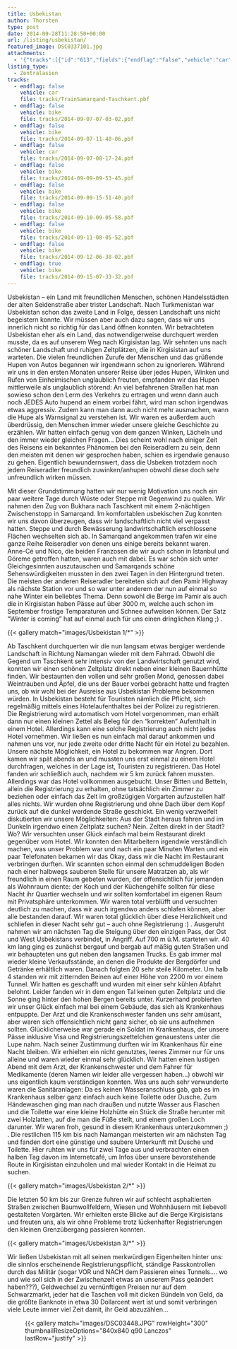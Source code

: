 ```yaml
---
title: Usbekistan
author: Thorsten
type: post
date: 2014-09-28T11:28:50+00:00
url: /listing/usbekistan/
featured_image: DSC0337101.jpg
attachments:
  - '{"tracks":[{"id":"613","fields":{"endflag":"false","vehicle":"car"}},{"id":"614","fields":{"endflag":"false","vehicle":"bike"}},{"id":"615","fields":{"endflag":"false","vehicle":"bike"}},{"id":"616","fields":{"endflag":"false","vehicle":"car"}},{"id":"617","fields":{"endflag":"false","vehicle":"bike"}},{"id":"618","fields":{"endflag":"false","vehicle":"bike"}},{"id":"619","fields":{"endflag":"false","vehicle":"bike"}},{"id":"620","fields":{"endflag":"false","vehicle":"bike"}},{"id":"621","fields":{"endflag":"false","vehicle":"bike"}},{"id":"622","fields":{"endflag":"true","vehicle":"bike"}}]}'
listing_type:
  - Zentralasien
tracks:
  - endflag: false
    vehicle: car
    file: tracks/TrainSamarqand-Taschkent.pbf
  - endflag: false
    vehicle: bike
    file: tracks/2014-09-07-07-03-02.pbf
  - endflag: false
    vehicle: bike
    file: tracks/2014-09-07-11-48-06.pbf
  - endflag: false
    vehicle: car
    file: tracks/2014-09-07-08-17-24.pbf
  - endflag: false
    vehicle: bike
    file: tracks/2014-09-09-09-53-45.pbf
  - endflag: false
    vehicle: bike
    file: tracks/2014-09-09-15-51-40.pbf
  - endflag: false
    vehicle: bike
    file: tracks/2014-09-10-09-05-58.pbf
  - endflag: false
    vehicle: bike
    file: tracks/2014-09-11-08-05-52.pbf
  - endflag: false
    vehicle: bike
    file: tracks/2014-09-12-06-38-02.pbf
  - endflag: true
    vehicle: bike
    file: tracks/2014-09-15-07-33-32.pbf
---
```

Usbekistan &#8211; ein Land mit freundlichen Menschen, schönen Handelsstädten der alten Seidenstraße aber trister Landschaft. Nach Turkmenistan war Usbekistan schon das zweite Land in Folge, dessen Landschaft uns nicht begeistern konnte. Wir müssen aber auch dazu sagen, dass wir uns innerlich nicht so richtig für das Land öffnen konnten. Wir betrachteten Usbekistan eher als ein Land, das notwendigerweise durchquert werden musste, da es auf unserem Weg nach Kirgisistan lag. Wir sehnten uns nach schöner Landschaft und ruhigen Zeltplätzen, die in Kirgisistan auf uns warteten. Die vielen freundlichen Zurufe der Menschen und das grüßende Hupen von Autos begannen wir irgendwann schon zu ignorieren. Während wir uns in den ersten Monaten unserer Reise über jedes Hupen, Winken und Rufen von Einheimischen unglaublich freuten, empfanden wir das Hupen mittlerweile als unglaublich störend: An viel befahrenen Straßen hat man sowieso schon den Lerm des Verkehrs zu ertragen und wenn dann auch noch JEDES Auto hupend an einem vorbei fährt, wird man schon irgendwas etwas aggressiv. Zudem kann man dann auch nicht mehr ausmachen, wann die Hupe als Warnsignal zu verstehen ist. Wir waren es außerdem auch überdrüssig, den Menschen immer wieder unsere gleiche Geschichte zu erzählen. Wir hatten einfach genug von dem ganzen Winken, Lächeln und den immer wieder gleichen Fragen&#8230; Dies scheint wohl nach einiger Zeit des Reisens ein bekanntes Phänomen bei den Reiseradlern zu sein, denn den meisten mit denen wir gesprochen haben, schien es irgendwie genauso zu gehen. Eigentlich bewundernswert, dass die Usbeken trotzdem noch jedem Reiseradler freundlich zuwinken/anhupen obwohl diese doch sehr unfreundlich wirken müssen.

Mit dieser Grundstimmung hatten wir nur wenig Motivation uns noch ein paar weitere Tage durch Wüste oder Steppe mit Gegenwind zu quälen. Wir nahmen den Zug von Bukhara nach Taschkent mit einem 2-nächtigen Zwischenstopp in Samarqand. Im komfortablen usbekischen Zug konnten wir uns davon überzeugen, dass wir landschaftlich nicht viel verpasst hatten. Steppe und durch Bewässerung landwirtschaftlich erschlossene Flächen wechselten sich ab. In Samarqand angekommen trafen wir eine ganze Reihe Reiseradler von denen uns einige bereits bekannt waren. Anne-Cé und Nico, die beiden Franzosen die wir auch schon in Istanbul und Göreme getroffen hatten, waren auch mit dabei. Es war schön sich unter Gleichgesinnten auszutauschen und Samarqands schöne Sehenswürdigkeiten mussten in den zwei Tagen in den Hintergrund treten. Die meisten der anderen Reiseradler bereiteten sich auf den Pamir Highway als nächste Station vor und so war unter anderem der nun auf einmal so nahe Winter ein beliebtes Thema. Denn sowohl die Berge im Pamir als auch die in Kirgisistan haben Pässe auf über 3000 m, welche auch schon im September frostige Temparaturen und Schnee aufweisen können. Der Satz &#8220;Winter is coming&#8221; hat auf einmal auch für uns einen dringlichen Klang ;) .

{{< gallery match="images/Usbekistan 1/*" >}}

Ab Taschkent durchquerten wir die nun langsam etwas bergiger werdende Landschaft in Richtung Namangan wieder mit dem Fahrrad. Obwohl die Gegend um Taschkent sehr intensiv von der Landwirtschaft genutzt wird, konnten wir einen schönen Zeltplatz direkt neben einer kleinen Bauernhütte finden. Wir bestaunten den vollen und sehr großen Mond, genossen dabei Weintrauben und Äpfel, die uns der Bauer vorbei gebracht hatte und fragten uns, ob wir wohl bei der Ausreise aus Usbekistan Probleme bekommen würden. In Usbekistan besteht für Touristen nämlich die Pflicht, sich regelmäßig mittels eines Hotelaufenthaltes bei der Polizei zu registrieren. Die Registrierung wird automatisch vom Hotel vorgenommen, man erhält dann nur einen kleinen Zettel als Beleg für den &#8220;korrekten&#8221; Aufenthalt in einem Hotel. Allerdings kann eine solche Registrierung auch nicht jedes Hotel vornehmen. Wir ließen es nun einfach mal darauf ankommen und nahmen uns vor, nur jede zweite oder dritte Nacht für ein Hotel zu bezahlen. Unsere nächste Möglichkeit, ein Hotel zu bekommen war Angren. Dort kamen wir spät abends an und mussten uns erst einmal zu einem Hotel durchfragen, welches in der Lage ist, Touristen zu registrieren. Das Hotel fanden wir schließlich auch, nachdem wir 5 km zurück fahren mussten. Allerdings war das Hotel vollkommen ausgebucht. Unser Bitten und Betteln, allein die Registrierung zu erhalten, ohne tatsächlich ein Zimmer zu beziehen oder einfach das Zelt im großzügigen Vorgarten aufzustellen half alles nichts. Wir wurden ohne Registrierung und ohne Dach über dem Kopf zurück auf die dunkel werdende Straße geschickt. Ein wenig verzweifelt diskutierten wir unsere Möglichkeiten: Aus der Stadt heraus fahren und im Dunkeln irgendwo einen Zeltplatz suchen? Nein. Zelten direkt in der Stadt? Wo? Wir versuchten unser Glück einfach mal beim Restaurant direkt gegenüber vom Hotel. Wir konnten den Mitarbeitern irgendwie verständlich machen, was unser Problem war und nach ein paar Minuten Warten und ein paar Telefonaten bekamen wir das Okay, dass wir die Nacht im Restaurant verbringen durften. Wir scannten schon einmal den schmuddeligen Boden nach einer halbwegs sauberen Stelle für unsere Matratzen ab, als wir freundlich in einen Raum gebeten wurden, der offensichtlich für jemanden als Wohnraum diente: der Koch und der Küchengehilfe sollten für diese Nacht ihr Quartier wechseln und wir sollten komfortabel im eigenen Raum mit Privatsphäre unterkommen. Wir waren total verblüfft und versuchten deutlich zu machen, dass wir auch irgendwo anders schlafen können, aber alle bestanden darauf. Wir waren total glücklich über diese Herzlichkeit und schliefen in dieser Nacht sehr gut &#8211; auch ohne Registrierung :) . Ausgeruht nahmen wir am nächsten Tag die Steigung über den einzigen Pass, der Ost und West Usbekistans verbindet, in Angriff. Auf 700 m ü.M. starteten wir. 40 km lang ging es zunächst bergauf und bergab auf mäßig guten Straßen und wir behaupteten uns gut neben den langsamen Trucks. Es gab immer mal wieder kleine Verkaufsstände, an denen die Produkte der Bergdörfer und Getränke erhältlich waren. Danach folgten 20 sehr steile Kilometer. Um halb 4 standen wir mit zitternden Beinen auf einer Höhe von 2200 m vor einem Tunnel. Wir hatten es geschafft und wurden mit einer sehr kühlen Abfahrt belohnt. Leider fanden wir in dem engen Tal keinen guten Zeltplatz und die Sonne ging hinter den hohen Bergen bereits unter. Kurzerhand probierten wir unser Glück einfach mal bei einem Gebäude, das sich als Krankenhaus entpuppte. Der Arzt und die Krankenschwester fanden uns sehr amüsant, aber waren sich offensichtlich nicht ganz sicher, ob sie uns aufnehmen sollten. Glücklicherweise war gerade ein Soldat im Krankenhaus, der unsere Pässe inklusive Visa und Registrierungszettelchen genauestens unter die Lupe nahm. Nach seiner Zustimmung durften wir im Krankenhaus für eine Nacht bleiben. Wir erhielten ein nicht genutztes, leeres Zimmer nur für uns alleine und waren wieder einmal sehr glücklich. Wir hatten einen lustigen Abend mit dem Arzt, der Krankenschwester und dem Fahrer für Medikamente (deren Namen wir leider alle vergessen haben&#8230;) obwohl wir uns eigentlich kaum verständigen konnten. Was uns auch sehr verwunderte waren die Sanitäranlagen: Da es keinen Wasseranschluss gab, gab es im Krankenhaus selber ganz einfach auch keine Toilette oder Dusche. Zum Händewaschen ging man nach draußen und nutzte Wasser aus Flaschen und die Toilette war eine kleine Holzhütte ein Stück die Straße herunter mit zwei Holzlatten, auf die man die Füße stellt, und einem großen Loch darunter. Wir waren froh, gesund in diesem Krankenhaus unterzukommen ;) . Die restlichen 115 km bis nach Namangan meisterten wir am nächsten Tag und fanden dort eine günstige und saubere Unterkunft mit Dusche und Toilette. Hier ruhten wir uns für zwei Tage aus und verbrachten einen halben Tag davon im Internetcafé, um Infos über unsere bevorstehende Route in Kirgisistan einzuholen und mal wieder Kontakt in die Heimat zu suchen.

{{< gallery match="images/Usbekistan 2/*" >}}

Die letzten 50 km bis zur Grenze fuhren wir auf schlecht asphaltierten Straßen zwischen Baumwollfeldern, Wiesen und Wohnhäusern mit liebevoll gestalteten Vorgärten. Wir erhielten erste Blicke auf die Berge Kirgisistans und freuten uns, als wir ohne Probleme trotz lückenhafter Registrierungen den kleinen Grenzübergang passieren konnten.

{{< gallery match="images/Usbekistan 3/*" >}}

Wir ließen Usbekistan mit all seinen merkwürdigen Eigenheiten hinter uns: die sinnlos erscheinende Registrierungspflicht, ständige Passkontrollen durch das Militär (sogar VOR und NACH dem Passieren eines Tunnels&#8230;. wo und wie soll sich in der Zwischenzeit etwas an unserem Pass geändert haben???), Geldwechsel zu vernünftigen Preisen nur auf dem Schwarzmarkt, jeder hat die Taschen voll mit dicken Bündeln von Geld, da die größte Banknote in etwa 30 Dollarcent wert ist und somit verbringen viele Leute immer viel Zeit damit, ihr Geld abzuzählen&#8230;<figure class="wp-block-image size-large">

{{< gallery match="images/DSC03448.JPG" rowHeight="300" thumbnailResizeOptions="840x840 q90 Lanczos" lastRow="justify" >}}